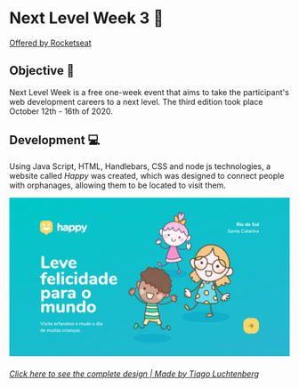 # Next Level Week 3 :rocket:
<a href="https://rocketseat.com.br/">Offered by Rocketseat</a>

## Objective :dart: 
Next Level Week is a free one-week event that aims to take the participant's web development careers to a next level. The third edition took place October 12th - 16th of 2020.

## Development :computer:
Using Java Script, HTML, Handlebars, CSS and node js technologies, a website called _Happy_ was created, which was designed to connect people with orphanages, allowing them to be located to visit them.

![Home-page Happy](public/images/HomePage.png)

###### <a href="https://www.figma.com/file/GOcnQ9SEQDDvbGHfiRgReW/Happy-Web-(Copy)?node-id=48625%3A901"> Click here to see the complete design | Made by Tiago Luchtenberg</a>
